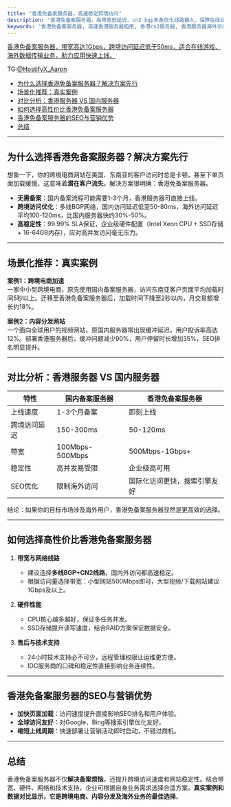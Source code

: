 ```yaml
---
title: "香港免备案服务器，高速稳定跨境访问"
description: "香港免备案服务器，高带宽低延迟，cn2 bgp多条优化线路接入，保障在线业务稳定，高效，顺畅，提升用户体验。"
keywords: "香港免备案服务器, 高速香港服务器租用, 香港cn2服务器, 香港服务器海外访问加速"
---
```

[香港免备案服务器，带宽高达1Gbps，跨境访问延迟低于50ms，适合在线游戏、海外数据传输业务，助力应用快速上线。](https://www.hostifyx.com/zh/hk-server/)

TG:[@HostifyX_Aaron](https://t.me/HostifyX_Aaron)

- [为什么选择香港免备案服务器？解决方案先行](#为什么选择香港免备案服务器解决方案先行)
- [场景化推荐：真实案例](#场景化推荐真实案例)
- [对比分析：香港服务器 VS 国内服务器](#对比分析香港服务器-vs-国内服务器)
- [如何选择高性价比香港免备案服务器](#如何选择高性价比香港免备案服务器)
- [香港免备案服务器的SEO与营销优势](#香港免备案服务器的seo与营销优势)
- [总结](#总结)



---

## 为什么选择香港免备案服务器？解决方案先行

想象一下，你的跨境电商网站在美国、东南亚的客户访问时总是卡顿，甚至下单页面加载缓慢，这意味着**潜在客户流失**。解决方案很明确：香港免备案服务器。

- **无需备案**：国内备案流程可能需要1-3个月，香港服务器可直接上线。  
- **跨境访问优化**：多线BGP网络，国内访问延迟低至50-80ms，海外访问延迟平均100-120ms，比国内服务器快约30%-50%。  
- **高稳定性**：99.99% SLA保证，企业级硬件配置（Intel Xeon CPU + SSD存储 + 16-64GB内存），应对高并发访问毫无压力。

---

## 场景化推荐：真实案例

**案例1：跨境电商加速**  
一家中小型跨境电商，原先使用国内备案服务器，访问东南亚客户页面平均加载时间5秒以上。迁移至香港免备案服务器后，加载时间下降至2秒以内，月交易额增长约18%。

**案例2：内容分发网站**  
一个面向全球用户的视频网站，原国内服务器常出现缓冲延迟，用户投诉率高达12%。部署香港服务器后，缓冲问题减少90%，用户停留时长增加35%，SEO排名明显提升。

---

## 对比分析：香港服务器 VS 国内服务器

| 特性 | 国内备案服务器 | 香港免备案服务器 |
|------|----------------|----------------|
| 上线速度 | 1-3个月备案 | 即刻上线 |
| 跨境访问延迟 | 150-300ms | 50-120ms |
| 带宽 | 100Mbps-500Mbps | 500Mbps-1Gbps+ |
| 稳定性 | 高并发易受限 | 企业级高可用 |
| SEO优化 | 限制海外访问 | 国际化访问更快，搜索引擎友好 |

结论：如果你的目标市场涉及海外用户，香港免备案服务器显然是更高效的选择。

---

## 如何选择高性价比香港免备案服务器

1. **带宽与网络线路**  
   - 建议选择**多线BGP+CN2线路**，国内外访问都高速稳定。  
   - 根据访问量选择带宽：小型网站500Mbps即可，大型视频/下载网站建议1Gbps及以上。  

2. **硬件性能**  
   - CPU核心越多越好，保证多任务并发。  
   - SSD存储提升读写速度，结合RAID方案保证数据安全。  

3. **售后与技术支持**  
   - 24小时技术支持必不可少，远程管理权限让运维更方便。  
   - IDC服务商的口碑和稳定性直接影响业务连续性。

---

## 香港免备案服务器的SEO与营销优势

- **加快页面加载**：访问速度提升直接影响SEO排名和用户体验。  
- **全球访问友好**：对Google、Bing等搜索引擎优化友好。  
- **缩短上线周期**：快速部署让营销活动即时启动，不错过商机。


---

## 总结

香港免备案服务器不仅**解决备案烦恼**，还提升跨境访问速度和网站稳定性。结合带宽、硬件、网络和技术支持，企业可根据自身业务需求选择合适方案。**真实案例和数据对比显示，它是跨境电商、内容分发及海外业务的最佳选择**。

